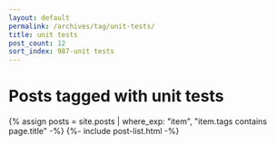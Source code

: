 ```yaml
---
layout: default
permalink: /archives/tag/unit-tests/
title: unit tests
post_count: 12
sort_index: 987-unit tests
---
```

<h1 class="page-heading">Posts tagged with unit tests</h1>
{% assign posts = site.posts | where_exp: "item", "item.tags contains page.title" -%}
{%- include post-list.html -%}
